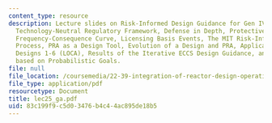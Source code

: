 ```yaml
---
content_type: resource
description: Lecture slides on Risk-Informed Design Guidance for Gen IV Reactors,
  Technology-Neutral Regulatory Framework, Defense in Depth, Protective Strategies,
  Frequency-Consequence Curve, Licensing Basis Events, The MIT Risk-Informed Design
  Process, PRA as a Design Tool, Evolution of a Design and PRA, Applications, ECCS
  Designs 1-6 (LOCA), Results of the Iterative ECCS Design Guidance, and Screening
  based on Probabilistic Goals.
file: null
file_location: /coursemedia/22-39-integration-of-reactor-design-operations-and-safety-fall-2006/83c199f9c5d03476b4c44ac895de18b5_lec25_ga.pdf
file_type: application/pdf
resourcetype: Document
title: lec25_ga.pdf
uid: 83c199f9-c5d0-3476-b4c4-4ac895de18b5
---
```

